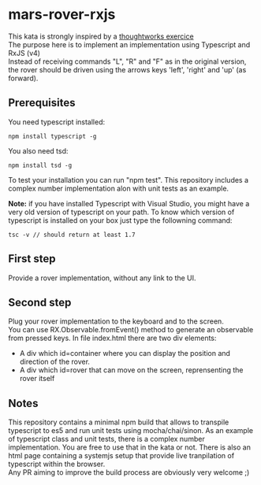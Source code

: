 # mars-rover-rxjs

This kata is strongly inspired by a [thoughtworks exercice](https://www.google.fr/webhp?sourceid=chrome-instant&ion=1&espv=2&ie=UTF-8#q=mars+rovers+thoughtworks)  
The purpose here is to implement an implementation using Typescript and RxJS (v4)  
Instead of receiving commands "L", "R" and "F" as in the original version, the rover should be driven using the arrows keys 'left', 'right' and 'up' (as forward).

## Prerequisites
You need typescript installed: 
    
    npm install typescript -g  
    
You also need tsd: 

    npm install tsd -g  
To test your installation you can run "npm test". This repository includes a complex number implementation alon with unit tests as an example.  

**Note:** if you have installed Typescript with Visual Studio, you might have a very old version of typescript on your path. To know which version of typescript is installed on your box just type the followning command:

    tsc -v // should return at least 1.7


## First step
Provide a rover implementation, without any link to the UI.

## Second step
Plug your rover implementation to the keyboard and to the screen.  
You can use RX.Observable.fromEvent() method to generate an observable from pressed keys.
In file index.html there are two div elements:
- A div which id=container where you can display the position and direction of the rover.
- A div which id=rover that can move on the screen, reprensenting the rover itself

## Notes
This repository contains a minimal npm build that allows to transpile typescript to es5 and run unit tests using mocha/chai/sinon.
As an example of typescript class and unit tests, there is a complex number implementation. You are free to use that in the kata or not.
There is also an html page containing a systemjs setup that provide live tranpilation of typescript within the browser.  
Any PR aiming to improve the build process are obviously very welcome ;)
